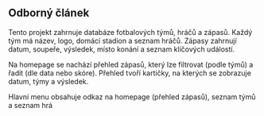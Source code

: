 ## Odborný článek

Tento projekt zahrnuje databáze fotbalových týmů, hráčů a zápasů. Každý tým má název, logo, domácí stadion a seznam hráčů. Zápasy zahrnují datum, soupeře, výsledek, místo konání a seznam klíčových událostí.

Na homepage se nachází přehled zápasů, který lze filtrovat (podle týmů) a řadit (dle data nebo skóre). Přehled tvoří kartičky, na kterých se zobrazuje datum, týmy a výsledek.

Hlavní menu obsahuje odkaz na homepage (přehled zápasů), seznam týmů a seznam hrá
